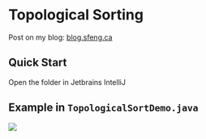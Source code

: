# Topological Sorting

Post on my blog: [blog.sfeng.ca](https://blog.sfeng.ca/posts/topological-sorting-explained)

## Quick Start

Open the folder in Jetbrains IntelliJ

## Example in `TopologicalSortDemo.java`

![](https://graphonline.ru/tmp/saved/mO/mOIDJBVgixejADeR.png)